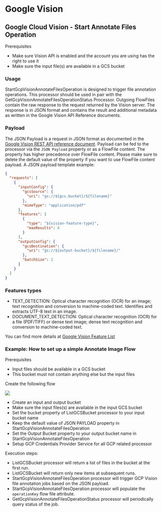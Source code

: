 <!--
  Licensed to the Apache Software Foundation (ASF) under one or more
  contributor license agreements.  See the NOTICE file distributed with
  this work for additional information regarding copyright ownership.
  The ASF licenses this file to You under the Apache License, Version 2.0
  (the "License"); you may not use this file except in compliance with
  the License.  You may obtain a copy of the License at
      http://www.apache.org/licenses/LICENSE-2.0
  Unless required by applicable law or agreed to in writing, software
  distributed under the License is distributed on an "AS IS" BASIS,
  WITHOUT WARRANTIES OR CONDITIONS OF ANY KIND, either express or implied.
  See the License for the specific language governing permissions and
  limitations under the License.
-->

# Google Vision

## Google Cloud Vision - Start Annotate Files Operation

Prerequisites

* Make sure Vision API is enabled and the account you are using has the right to use it
* Make sure the input file(s) are available in a GCS bucket

### Usage

StartGcpVisionAnnotateFilesOperation is designed to trigger file annotation operations. This processor should be used in
pair with the GetGcpVisionAnnotateFilesOperationStatus Processor. Outgoing FlowFiles contain the raw response to the
request returned by the Vision server. The response is in JSON format and contains the result and additional metadata as
written in the Google Vision API Reference documents.

### Payload

The JSON Payload is a request in JSON format as documented in
the [Google Vision REST API reference document](https://cloud.google.com/vision/docs/reference/rest/v1/files/asyncBatchAnnotate).
Payload can be fed to the processor via the `JSON Payload` property or as a FlowFile content. The property has higher
precedence over FlowFile content. Please make sure to delete the default value of the property if you want to use
FlowFile content payload. A JSON payload template example:

```json
{
  "requests": [
    {
      "inputConfig": {
        "gcsSource": {
          "uri": "gs://${gcs.bucket}/${filename}"
        },
        "mimeType": "application/pdf"
      },
      "features": [
        {
          "type": "${vision-feature-type}",
          "maxResults": 4
        }
      ],
      "outputConfig": {
        "gcsDestination": {
          "uri": "gs://${output-bucket}/${filename}/"
        },
        "batchSize": 2
      }
    }
  ]
}
```

### Features types

* TEXT\_DETECTION: Optical character recognition (OCR) for an image; text recognition and conversion to machine-coded
  text. Identifies and extracts UTF-8 text in an image.
* DOCUMENT\_TEXT\_DETECTION: Optical character recognition (OCR) for a file (PDF/TIFF) or dense text image; dense text
  recognition and conversion to machine-coded text.

You can find more details at [Google Vision Feature List](https://cloud.google.com/vision/docs/features-list)

### Example: How to set up a simple Annotate Image Flow

Prerequisites

* Input files should be available in a GCS bucket
* This bucket must not contain anything else but the input files

Create the following flow

![](vision-annotate-files.png)

* Create an input and output bucket
* Make sure the input files(s) are available in the input GCS bucket
* Set the bucket property of ListGCSBucket processor to your input bucket name
* Keep the default value of JSON PAYLOAD property in StartGcpVisionAnnotateFilesOperation
* Set the Output Bucket property to your output bucket name in StartGcpVisionAnnotateFilesOperation
* Setup GCP Credentials Provider Service for all GCP related processor

Execution steps:

* ListGCSBucket processor will return a list of files in the bucket at the first run.
* ListGCSBucket will return only new items at subsequent runs.
* StartGcpVisionAnnotateFilesOperation processor will trigger GCP Vision file annotation jobs based on the JSON payload.
* StartGcpVisionAnnotateFilesOperation processor will populate the `operationKey` flow file attribute.
* GetGcpVisionAnnotateFilesOperationStatus processor will periodically query status of the job.